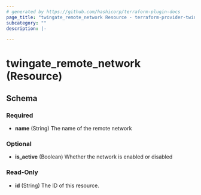 ```yaml
---
# generated by https://github.com/hashicorp/terraform-plugin-docs
page_title: "twingate_remote_network Resource - terraform-provider-twingate"
subcategory: ""
description: |-
  
---
```


# twingate_remote_network (Resource)





<!-- schema generated by tfplugindocs -->
## Schema

### Required

- **name** (String) The name of the remote network

### Optional

- **is_active** (Boolean) Whether the network is enabled or disabled

### Read-Only

- **id** (String) The ID of this resource.


